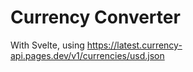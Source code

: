 # Currency Converter  

With Svelte, using https://latest.currency-api.pages.dev/v1/currencies/usd.json
